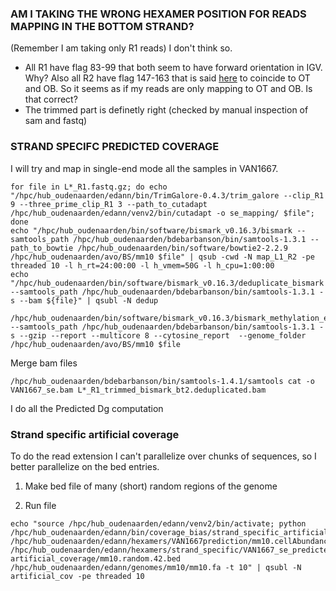 ### AM I TAKING THE WRONG HEXAMER POSITION FOR READS MAPPING IN THE BOTTOM STRAND?
(Remember I am taking only R1 reads)
I don't think so.
- All R1 have flag 83-99 that both seem to have forward orientation in IGV. Why? Also all R2 have flag 147-163 that is said [here](https://github.com/FelixKrueger/Bismark/issues/151) to coincide to OT and OB. So it seems as if my reads are only mapping to OT and OB. Is that correct?
- The trimmed part is definetly right (checked by manual inspection of sam and fastq)


### STRAND SPECIFC PREDICTED COVERAGE
I will try and map in single-end mode all the samples in VAN1667.
```
for file in L*_R1.fastq.gz; do echo "/hpc/hub_oudenaarden/edann/bin/TrimGalore-0.4.3/trim_galore --clip_R1 9 --three_prime_clip_R1 3 --path_to_cutadapt /hpc/hub_oudenaarden/edann/venv2/bin/cutadapt -o se_mapping/ $file"; done
echo "/hpc/hub_oudenaarden/bin/software/bismark_v0.16.3/bismark --samtools_path /hpc/hub_oudenaarden/bdebarbanson/bin/samtools-1.3.1 --path_to_bowtie /hpc/hub_oudenaarden/bin/software/bowtie2-2.2.9 /hpc/hub_oudenaarden/avo/BS/mm10 $file" | qsub -cwd -N map_L1_R2 -pe threaded 10 -l h_rt=24:00:00 -l h_vmem=50G -l h_cpu=1:00:00
echo "/hpc/hub_oudenaarden/bin/software/bismark_v0.16.3/deduplicate_bismark --samtools_path /hpc/hub_oudenaarden/bdebarbanson/bin/samtools-1.3.1 -s --bam ${file}" | qsubl -N dedup

/hpc/hub_oudenaarden/bin/software/bismark_v0.16.3/bismark_methylation_extractor --samtools_path /hpc/hub_oudenaarden/bdebarbanson/bin/samtools-1.3.1 -s --gzip --report --multicore 8 --cytosine_report  --genome_folder /hpc/hub_oudenaarden/avo/BS/mm10 $file
```
Merge bam files
```
/hpc/hub_oudenaarden/bdebarbanson/bin/samtools-1.4.1/samtools cat -o VAN1667_se.bam L*_R1_trimmed_bismark_bt2.deduplicated.bam
```

I do all the Predicted Dg computation

### Strand specific artificial coverage
To do the read extension I can't parallelize over chunks of sequences, so I better parallelize on the bed entries.

1) Make bed file of many (short) random regions of the genome

2) Run file
```
echo "source /hpc/hub_oudenaarden/edann/venv2/bin/activate; python /hpc/hub_oudenaarden/edann/bin/coverage_bias/strand_specific_artificial_coverage.py /hpc/hub_oudenaarden/edann/hexamers/VAN1667prediction/mm10.cellAbundance.noN.csv.gz /hpc/hub_oudenaarden/edann/hexamers/strand_specific/VAN1667_se_predictedcov.csv artificial_coverage/mm10.random.42.bed /hpc/hub_oudenaarden/edann/genomes/mm10/mm10.fa -t 10" | qsubl -N artificial_cov -pe threaded 10
```
